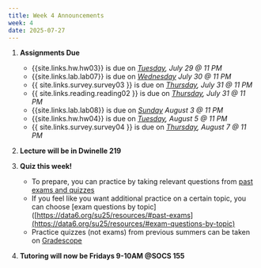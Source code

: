 ```yaml
---
title: Week 4 Announcements
week: 4
date: 2025-07-27
---
```


1. **Assignments Due**
    * {{site.links.hw.hw03}} is due on *<u>Tuesday</u>, July 29 @ 11 PM*
    * {{site.links.lab.lab07}} is due on *<u>Wednesday</u> July 30 @ 11 PM*
    * {{ site.links.survey.survey03 }}  is due on *<u>Thursday</u>, July 31 @ 11 PM*
    * {{ site.links.reading.reading02 }} is due on *<u>Thursday</u>, July 31 @ 11 PM*
    * {{site.links.lab.lab08}} is due on *<u>Sunday</u> August 3 @ 11 PM*
    * {{site.links.hw.hw04}} is due on *<u>Tuesday</u>, August 5 @ 11 PM*
    * {{ site.links.survey.survey04 }}  is due on *<u>Thursday</u>, August 7 @ 11 PM*

2. **Lecture will be in Dwinelle 219**
   
3. **Quiz this week!**
   * To prepare, you can practice by taking relevant questions from [past exams and quizzes](https://data6.org/su25/resources/#past-exams)
   * If you feel like you want additional practice on a certain topic, you can choose [exam questions by topic]([https://data6.org/su25/resources/#past-exams](https://data6.org/su25/resources/#exam-questions-by-topic)
   * Practice quizzes (not exams) from previous summers can be taken on [Gradescope](https://www.gradescope.com/courses/1064926)

5. **Tutoring will now be Fridays 9-10AM @SOCS 155**
